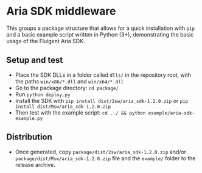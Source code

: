 # Aria SDK middleware

This groups a package structure that allows for a quick installation with `pip` and a basic example script written in Python (3+), demonstrating the basic usage of the Fluigent Aria SDK.

## Setup and test
- Place the SDK DLLs in a folder called `dlls/` in the repository root, with the paths `win/x86/*.dll` and `win/x64/*.dll`
- Go to the package directory: `cd package/`
- Run `python deploy.py`
- Install the SDK with `pip install dist/2sw/aria_sdk-1.2.0.zip` or `pip install dist/Msw/aria_sdk-1.2.0.zip`
- Then test with the example script: `cd ../ && python example/aria-sdk-example.py`

## Distribution
- Once generated, copy `package/dist/2sw/aria_sdk-1.2.0.zip` and/or `package/dist/Msw/aria_sdk-1.2.0.zip` file and the `example/` folder to the release archive.
